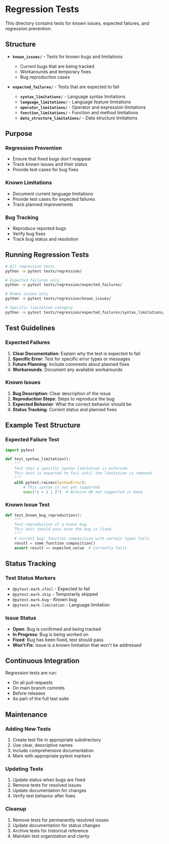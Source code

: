 # Regression Tests

This directory contains tests for known issues, expected failures, and regression prevention.

## Structure

- **`known_issues/`** - Tests for known bugs and limitations
  - Current bugs that are being tracked
  - Workarounds and temporary fixes
  - Bug reproduction cases

- **`expected_failures/`** - Tests that are expected to fail
  - **`syntax_limitations/`** - Language syntax limitations
  - **`language_limitations/`** - Language feature limitations
  - **`operator_limitations/`** - Operator and expression limitations
  - **`function_limitations/`** - Function and method limitations
  - **`data_structure_limitations/`** - Data structure limitations

## Purpose

### Regression Prevention
- Ensure that fixed bugs don't reappear
- Track known issues and their status
- Provide test cases for bug fixes

### Known Limitations
- Document current language limitations
- Provide test cases for expected failures
- Track planned improvements

### Bug Tracking
- Reproduce reported bugs
- Verify bug fixes
- Track bug status and resolution

## Running Regression Tests

```bash
# All regression tests
python -m pytest tests/regression/

# Expected failures only
python -m pytest tests/regression/expected_failures/

# Known issues only
python -m pytest tests/regression/known_issues/

# Specific limitation category
python -m pytest tests/regression/expected_failures/syntax_limitations/
```

## Test Guidelines

### Expected Failures
1. **Clear Documentation**: Explain why the test is expected to fail
2. **Specific Error**: Test for specific error types or messages
3. **Future Planning**: Include comments about planned fixes
4. **Workarounds**: Document any available workarounds

### Known Issues
1. **Bug Description**: Clear description of the issue
2. **Reproduction Steps**: Steps to reproduce the bug
3. **Expected Behavior**: What the correct behavior should be
4. **Status Tracking**: Current status and planned fixes

## Example Test Structure

### Expected Failure Test
```python
import pytest

def test_syntax_limitation():
    """
    Test that a specific syntax limitation is enforced.
    This test is expected to fail until the limitation is removed.
    """
    with pytest.raises(SyntaxError):
        # This syntax is not yet supported
        exec("x = 1 | 2")  # Bitwise OR not supported in Dana
```

### Known Issue Test
```python
def test_known_bug_reproduction():
    """
    Test reproduction of a known bug.
    This test should pass once the bug is fixed.
    """
    # Current bug: function composition with certain types fails
    result = some_function_composition()
    assert result == expected_value  # Currently fails
```

## Status Tracking

### Test Status Markers
- `@pytest.mark.xfail` - Expected to fail
- `@pytest.mark.skip` - Temporarily skipped
- `@pytest.mark.bug` - Known bug
- `@pytest.mark.limitation` - Language limitation

### Issue Status
- **Open**: Bug is confirmed and being tracked
- **In Progress**: Bug is being worked on
- **Fixed**: Bug has been fixed, test should pass
- **Won't Fix**: Issue is a known limitation that won't be addressed

## Continuous Integration

Regression tests are run:
- On all pull requests
- On main branch commits
- Before releases
- As part of the full test suite

## Maintenance

### Adding New Tests
1. Create test file in appropriate subdirectory
2. Use clear, descriptive names
3. Include comprehensive documentation
4. Mark with appropriate pytest markers

### Updating Tests
1. Update status when bugs are fixed
2. Remove tests for resolved issues
3. Update documentation for changes
4. Verify test behavior after fixes

### Cleanup
1. Remove tests for permanently resolved issues
2. Update documentation for status changes
3. Archive tests for historical reference
4. Maintain test organization and clarity 
